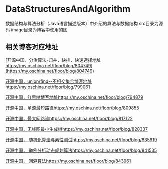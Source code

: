 # DataStructuresAndAlgorithm
数据结构与算法分析（Java语言描述版本）中介绍的算法与数据结构
src目录为源码
image目录为博客中使用的图
## 相关博客对应地址
[开源中国，分治算法-归并，快排，快速选择地址 https://my.oschina.net/floor/blog/804749](https://my.oschina.net/floor/blog/804749)  

[开源中国，union/find--不相交集合博客地址https://my.oschina.net/floor/blog/799061](https://my.oschina.net/floor/blog/799061)  

[开源中国，红黑树博客地址https://my.oschina.net/floor/blog/794879](https://my.oschina.net/floor/blog/794879)  

[开源中国，单源最短路径https://my.oschina.net/floor/blog/809855](https://my.oschina.net/floor/blog/809855)
  
[开源中国，最大网路流https://my.oschina.net/floor/blog/817122](https://my.oschina.net/floor/blog/817122)  

[开源中国，无线图最小生成树https://my.oschina.net/floor/blog/828337](https://my.oschina.net/floor/blog/828337)  

[开源中国， 随机化算法与素性测试https://my.oschina.net/floor/blog/835919](https://my.oschina.net/floor/blog/835919)

[开源中国， 举例分析动态规划算法https://my.oschina.net/floor/blog/841535](https://my.oschina.net/floor/blog/841535)

[开源中国， 回溯算法https://my.oschina.net/floor/blog/843961](https://my.oschina.net/floor/blog/843961)
